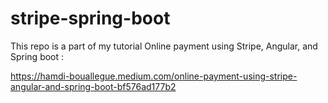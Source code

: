 # stripe-spring-boot

This repo is a part of my tutorial Online payment using Stripe, Angular, and Spring boot :

https://hamdi-bouallegue.medium.com/online-payment-using-stripe-angular-and-spring-boot-bf576ad177b2
